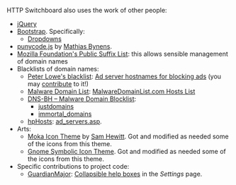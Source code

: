 HTTP Switchboard also uses the work of other people:

- [jQuery](http://jquery.com/)
- [Bootstrap](http://getbootstrap.com/). Specifically:
    * [Dropdowns](http://getbootstrap.com/javascript/#dropdowns)
- [punycode.js](https://github.com/bestiejs/punycode.js/) by [Mathias Bynens](http://mathiasbynens.be/).
- [Mozilla Foundation's Public Suffix List](http://publicsuffix.org/): this allows sensible management of domain names
- Blacklists of domain names:
    * [Peter Lowe's blacklist](http://pgl.yoyo.org/as/index.php): [Ad server hostnames for blocking ads](http://pgl.yoyo.org/as/serverlist.php?mimetype=plaintext) (you may [contribute](http://pgl.yoyo.org/as/#submit) to it!)
    * [Malware Domain List](http://www.malwaredomainlist.com/): [MalwareDomainList.com Hosts List](http://www.malwaredomainlist.com/hostslist/hosts.txt)
    * [DNS-BH – Malware Domain Blocklist](http://www.malwaredomains.com/?page_id=1508):
        - [justdomains](http://dns-bh.sagadc.org/justdomains)
        - [immortal_domains](http://dns-bh.sagadc.org/immortal_domains.txt)
    * [hpHosts](http://hosts-file.net): [ad_servers.asp](http://hosts-file.net/?s=Download).
- Arts:
    * [Moka Icon Theme](https://github.com/snwh/moka-icon-theme-symbolic) by [Sam Hewitt](https://github.com/snwh). Got and modified as needed some of the icons from this theme.
    * [Gnome Symbolic Icon Theme](https://git.gnome.org/browse/gnome-icon-theme-symbolic). Got and modified as needed some of the icons from this theme.
- Specific contributions to project code:
    * [GuardianMajor](github.com/GuardianMajor): [Collapsible help boxes](/gorhill/httpswitchboard/pull/57) in the *Settings* page.